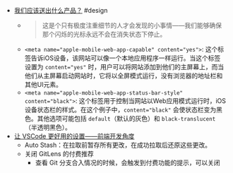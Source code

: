 - [我们应该送出什么产品？](https://rauno.me/craft/vercel) #design
	- > 这是个只有极度注重细节的人才会发现的小事情——我们能够确保那个闪烁的光标永远不会在消失状态下停止。
	- `<meta name="apple-mobile-web-app-capable" content="yes">`: 这个标签告诉iOS设备，该网站可以像一个本地应用程序一样运行。当这个标签设置为 `content="yes"` 时，用户可以将网站添加到他们的主屏幕上，而当他们从主屏幕启动网站时，它将以全屏模式运行，没有浏览器的地址栏和其他UI元素。
	- `<meta name="apple-mobile-web-app-status-bar-style" content="black">`: 这个标签用于控制当网站以Web应用模式运行时，iOS设备状态栏的样式。在这个例子中，`content="black"` 会使状态栏变为黑色。其他选项可能包括 `default`（默认的灰色）和 `black-translucent`（半透明黑色）。
- [让 VSCode 更好用的设置——前端开发角度](https://www.xheldon.com/life/make-vscode-great-forever.html)
	- Auto Stash：在拉取前暂存所有更改，在成功拉取后还原这些更改。
	- 关闭 GitLens 的付费推荐
		- 查看 Git 分支合入情况的时候，会触发到付费功能的提示，可以关闭